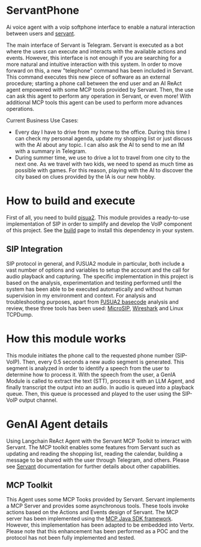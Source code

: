 # ServantPhone
Ai voice agent with a voip softphone interface to enable a natural interaction between users and [servant](https://github.com/ucpdh23/servant).

The main interface of Servant is Telegram. Servant is executed as a bot where the users can execute and interacts with the available actions and events.
However, this interface is not enough if you are searching for a more natural and intuitive interaction with this system. In order to move forward on this, a new "telephone" command has been included in Servant. This command executes this new piece of software as an external procedure; starting a phone call between the end user and an AI ReAct agent empowered with some MCP tools provided by Servant. Then, the use can ask this agent to perform any operation in Servant, or even more! With additional MCP tools this agent can be used to perform more advances operations.


Current Business Use Cases:
- Every day I have to drive from my home to the office. During this time I can check my personal agenda, update my shopping list or just discuss with the AI about any topic. I can also ask the AI to send to me an IM with a summary in Telegram.
- During summer time, we use to drive a lot to travel from one city to the next one. As we travel with two kids, we need to spend as much time as possible with games. For this reason, playing with the AI to discover the city based on clues provided by the IA is our new hobby.



# How to build and execute

First of all, you need to build [pjsua2](https://docs.pjsip.org/en/latest/pjsua2/intro.html). This module provides a ready-to-use implementation of SIP in order to simplify and develop the VoIP component of this project. See the [build](https://docs.pjsip.org/en/latest/pjsua2/building.html) page to install this dependency in your system. 


## SIP Integration
SIP protocol in general, and PJSUA2 module in particular, both include a vast number of options and variables to setup the account and the call for audio playback and capturing. The specific implementation in this project is based on the analysis, experimentation and testing performed until the system has been able to be executed automatically and without human supervision in my environment and context.
For analysis and troubleshooting purposes, apart from [PJSUA2 basecode](https://github.com/pjsip/pjproject) analysis and review, these three tools has been used: [MicroSIP](https://www.microsip.org/), [Wireshark](https://www.wireshark.org/) and Linux TCPDump.


# How this module works

This module initiates the phone call to the requested phone number (SIP-VoIP). Then, every 0.5 seconds a new audio segment is generated. This segment is analyzed in order to identify a speech from the user to determine how to process it.
With the speech from the user, a GenIA Module is called to extract the text (STT), process it with an LLM Agent, and finally transcript the output into an audio.
In audio is queued into a playback queue. Then, this queue is processed and played to the user using the SIP-VoIP output channel. 


# GenAI Agent details

Using Langchain ReAct Agent with the Servant MCP Toolkit to interact with Servant. The MCP toolkit enables some features from Servant such as updating and reading the shopping list, reading the calendar, building a message to be shared with the user through Telegram, and others. Please see [Servant](https://github.com/ucpdh23/Servant) documentation for further details about other capabilities.

## MCP Toolkit

This Agent uses some MCP Tooks provided by Servant. Servant implements a MCP Server and provides some asynchronous tools. These tools invoke actions based on the Actions and Events design of Servant.
The MCP server has been implemented using the [MCP Java SDK framework](https://github.com/modelcontextprotocol/java-sdk). However, this implementation has been adapted to be embedded into Vertx. Please note that this enhancement has been performed as a POC and the protocol has not been fully implemented and tested.

